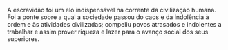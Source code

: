 ﻿A escravidão foi um elo indispensável na corrente da civilização humana. Foi a ponte sobre a qual a sociedade passou do caos e da indolência à ordem e às atividades civilizadas; compeliu povos atrasados e indolentes a trabalhar e assim prover riqueza e lazer para o avanço social dos seus superiores.
